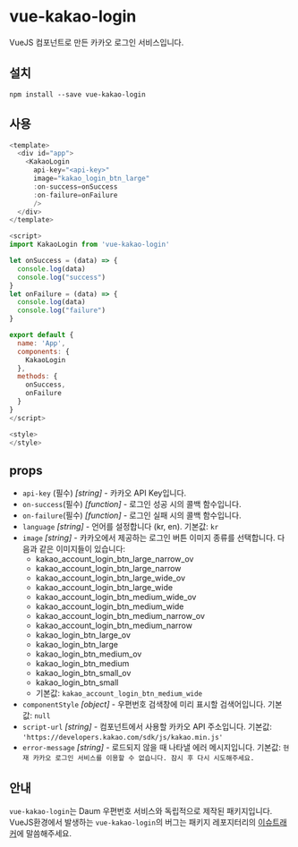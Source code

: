 # vue-kakao-login

VueJS 컴포넌트로 만든 카카오 로그인 서비스입니다.

## 설치

```shell
npm install --save vue-kakao-login
```

## 사용

```javascript
<template>
  <div id="app">
    <KakaoLogin
      api-key="<api-key>"
      image="kakao_login_btn_large"
      :on-success=onSuccess
      :on-failure=onFailure
      />
  </div>
</template>

<script>
import KakaoLogin from 'vue-kakao-login'

let onSuccess = (data) => {
  console.log(data)
  console.log("success")
}
let onFailure = (data) => {
  console.log(data)
  console.log("failure")
}

export default {
  name: 'App',
  components: {
    KakaoLogin
  },
  methods: {
    onSuccess,
    onFailure
  }
}
</script>

<style>
</style>
```

## props

- `api-key` (필수) _[string]_ - 카카오 API Key입니다.
- `on-success`(필수) _[function]_ - 로그인 성공 시의 콜백 함수입니다.
- `on-failure`(필수) _[function]_ - 로그인 실패 시의 콜백 함수입니다.
- `language` _[string]_ - 언어를 설정합니다 (kr, en). 기본값: `kr`
- `image` _[string]_ - 카카오에서 제공하는 로그인 버튼 이미지 종류를 선택합니다. 다음과 같은 이미지들이 있습니다:
  - kakao_account_login_btn_large_narrow_ov
  - kakao_account_login_btn_large_narrow
  - kakao_account_login_btn_large_wide_ov
  - kakao_account_login_btn_large_wide
  - kakao_account_login_btn_medium_wide_ov
  - kakao_account_login_btn_medium_wide
  - kakao_account_login_btn_medium_narrow_ov
  - kakao_account_login_btn_medium_narrow
  - kakao_login_btn_large_ov
  - kakao_login_btn_large
  - kakao_login_btn_medium_ov
  - kakao_login_btn_medium
  - kakao_login_btn_small_ov
  - kakao_login_btn_small
  - 기본값: `kakao_account_login_btn_medium_wide`
- `componentStyle` _[object]_ - 우편번호 검색창에 미리 표시할 검색어입니다. 기본값: `null`
- `script-url` _[string]_ - 컴포넌트에서 사용할 카카오 API 주소입니다. 기본값: `'https://developers.kakao.com/sdk/js/kakao.min.js'`
- `error-message` _[string]_ - 로드되지 않을 때 나타낼 에러 메시지입니다. 기본값: `현재 카카오 로그인 서비스를 이용할 수 없습니다. 잠시 후 다시 시도해주세요.`

## 안내

`vue-kakao-login`는 Daum 우편번호 서비스와 독립적으로 제작된 패키지입니다. VueJS환경에서 발생하는 `vue-kakao-login`의 버그는 패키지 레포지터리의 [이슈트래커](https://github.com/mango-tree/vue-kakao-login/issues)에 말씀해주세요.
